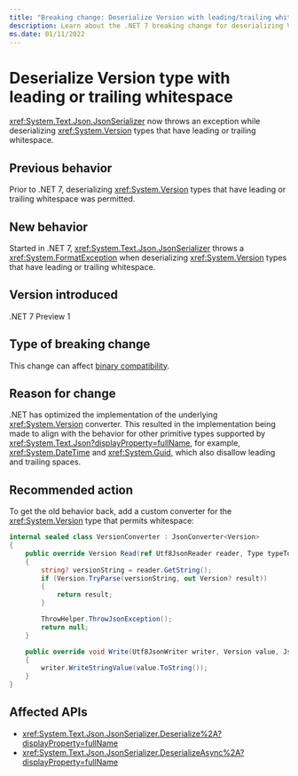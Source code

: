 ```yaml
---
title: "Breaking change: Deserialize Version with leading/trailing whitespace"
description: Learn about the .NET 7 breaking change for deserializing Version types with leading or trailing whitespace.
ms.date: 01/11/2022
---
```

# Deserialize Version type with leading or trailing whitespace

<xref:System.Text.Json.JsonSerializer> now throws an exception while deserializing <xref:System.Version> types that have leading or trailing whitespace.

## Previous behavior

Prior to .NET 7, deserializing <xref:System.Version> types that have leading or trailing whitespace was permitted.

## New behavior

Started in .NET 7, <xref:System.Text.Json.JsonSerializer> throws a <xref:System.FormatException> when deserializing <xref:System.Version> types that have leading or trailing whitespace.

## Version introduced

.NET 7 Preview 1

## Type of breaking change

This change can affect [binary compatibility](../../categories.md#binary-compatibility).

## Reason for change

.NET has optimized the implementation of the underlying <xref:System.Version> converter. This resulted in the implementation being made to align with the behavior for other primitive types supported by <xref:System.Text.Json?displayProperty=fullName>, for example, <xref:System.DateTime> and <xref:System.Guid>, which also disallow leading and trailing spaces.

## Recommended action

To get the old behavior back, add a custom converter for the <xref:System.Version> type that permits whitespace:

```csharp
internal sealed class VersionConverter : JsonConverter<Version>
{
    public override Version Read(ref Utf8JsonReader reader, Type typeToConvert, JsonSerializerOptions options)
    {
        string? versionString = reader.GetString();
        if (Version.TryParse(versionString, out Version? result))
        {
            return result;
        }

        ThrowHelper.ThrowJsonException();
        return null;
    }

    public override void Write(Utf8JsonWriter writer, Version value, JsonSerializerOptions options)
    {
        writer.WriteStringValue(value.ToString());
    }
}
```

## Affected APIs

- <xref:System.Text.Json.JsonSerializer.Deserialize%2A?displayProperty=fullName>
- <xref:System.Text.Json.JsonSerializer.DeserializeAsync%2A?displayProperty=fullName>
